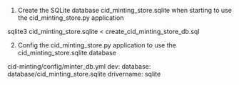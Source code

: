 1. Create the SQLite database cid_minting_store.sqlite when starting to use the cid_minting_store.py application

sqlite3 cid_minting_store.sqlite < create_cid_minting_store_db.sql

2. Config the cid_minting_store.py application to use the cid_minting_store.sqlite database

cid-minting/config/minter_db.yml 
dev:
    database: database/cid_minting_store.sqlite
    drivername: sqlite
 
